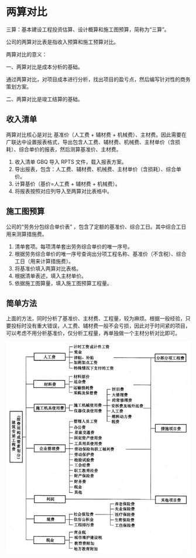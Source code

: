 # 两算对比

三算：基本建设工程投资估算、设计概算和施工图预算，简称为“三算”。

公司的两算对比表是指收入预算和施工预算对比。

两算对比的意义：

一、两算对比是成本分析的基础。

通过两算对比，对项目成本进行分析，找出项目的盈亏点，然后编写针对性的商务策划方案。

二、两算对比是竣工结算的基础。

## 收入清单

两算对比核心是对比 基准价（人工费 + 辅材费 + 机械费）、主材费。因此需要在广联达中设置报表格式，导出包含人工费、辅材费、机械费、主材单价（含损耗）、综合单价的报表，然后测算基准价、主材费。

1. 收入清单 GBQ 导入 RPTS 文件，载入报表方案。
2. 导出报表，包含：人工费、辅材费、机械费、主材单价（含损耗）、综合单价。
3. 计算基价（基价=人工费 + 辅材费 + 机械费）。
4. 将报表按照对应列导入至两算对比表格中。

## 施工图预算

公司的“劳务分包综合单价表” ，包含了定额的基准价、综合工日。其中综合工日用来测算措施费。

1. 清单套项。每项清单套出劳务综合单价的唯一序号。
2. 根据劳务综合单价的唯一序号查询出分项工程名称、基准价（不含税）、综合工日（用来计算措施费）。
3. 将基准价填入两算对比表格。
4. 根据清单表述，填入主材单价。
5. 依据施工图算量，填入施工图预算工程量。

## 简单方法

上面的方法，同时分析了基准价、主材费、工程量，较为麻烦。根据一般经验，只要投标时没有重大错误，人工费、辅材费一般不会亏损，因此对于时间紧的项目，可以考虑不用分析基准价，仅分析工程量，再单独做一个主材分析对比即可。

![建筑安装工程费构成要素划分](img/建筑安装工程费构成要素划分.png)
